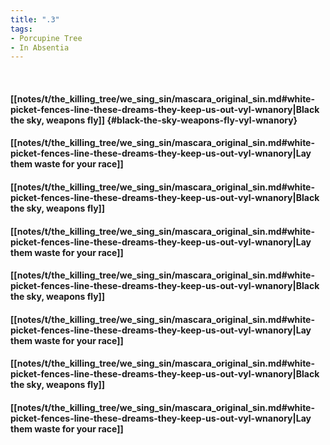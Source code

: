 ```yaml
---
title: ".3"
tags:
- Porcupine Tree
- In Absentia
---
```

&nbsp;
#### [[notes/t/the_killing_tree/we_sing_sin/mascara_original_sin.md#white-picket-fences-line-these-dreams-they-keep-us-out-vyl-wnanory|Black the sky, weapons fly]] {#black-the-sky-weapons-fly-vyl-wnanory}
#### [[notes/t/the_killing_tree/we_sing_sin/mascara_original_sin.md#white-picket-fences-line-these-dreams-they-keep-us-out-vyl-wnanory|Lay them waste for your race]]
#### [[notes/t/the_killing_tree/we_sing_sin/mascara_original_sin.md#white-picket-fences-line-these-dreams-they-keep-us-out-vyl-wnanory|Black the sky, weapons fly]]
#### [[notes/t/the_killing_tree/we_sing_sin/mascara_original_sin.md#white-picket-fences-line-these-dreams-they-keep-us-out-vyl-wnanory|Lay them waste for your race]]
#### [[notes/t/the_killing_tree/we_sing_sin/mascara_original_sin.md#white-picket-fences-line-these-dreams-they-keep-us-out-vyl-wnanory|Black the sky, weapons fly]]
#### [[notes/t/the_killing_tree/we_sing_sin/mascara_original_sin.md#white-picket-fences-line-these-dreams-they-keep-us-out-vyl-wnanory|Lay them waste for your race]]
#### [[notes/t/the_killing_tree/we_sing_sin/mascara_original_sin.md#white-picket-fences-line-these-dreams-they-keep-us-out-vyl-wnanory|Black the sky, weapons fly]]
#### [[notes/t/the_killing_tree/we_sing_sin/mascara_original_sin.md#white-picket-fences-line-these-dreams-they-keep-us-out-vyl-wnanory|Lay them waste for your race]]
